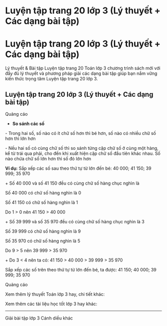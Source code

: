 # Luyện tập trang 20 lớp 3 (Lý thuyết + Các dạng bài tập)

# Luyện tập trang 20 lớp 3 (Lý thuyết + Các dạng bài tập)

Lý thuyết & Bài tập Luyện tập trang 20 Toán lớp 3 chương trình sách mới với đầy đủ lý thuyết và phương pháp giải các dạng bài tập giúp bạn nắm vững kiến thức trọng tâm Luyện tập trang 20 lớp 3.

## Luyện tập trang 20 lớp 3 (Lý thuyết + Các dạng bài tập)

Quảng cáo

* **So sánh các số**

\- Trong hai số, số nào có ít chữ số hơn thì bé hơn, số nào có nhiều chữ số hơn thì lớn hơn

\- Nếu hai số có cùng chữ số thì so sánh từng cặp chữ số ở cùng một hàng, kể từ trái qua phải, cho đến khi xuất hiện cặp chữ số đầu tiên khác nhau. Số nào chứa chữ số lớn hơn thì số đó lớn hơn

**Ví dụ:** Sắp xếp các số sau theo thứ tự từ lớn đến bé: 40 000; 41 150; 39 999; 35 970

\+ Số 40 000 và số 41 150 đều có cùng chữ số hàng chục nghìn là

Số 40 000 có chữ số hàng nghìn là 0

Số 41 150 có chữ số hàng nghìn là 1

Do 1 > 0 nên 41 150 > 40 000

\+ Số 39 999 và số 35 970 đều có cùng chữ số hàng chục nghìn là 3

Số 39 999 có chữ số hàng nghìn là 9

Số 35 970 có chữ số hàng nghìn là 5

Do 9 > 5 nên 39 999 > 35 970

\+ Do 3 < 4 nên ta có: 41 150 > 40 000 > 39 999 > 35 970

Sắp xếp các số trên theo thứ tự từ lớn đến bé, ta được: 41 150; 40 000; 39 999; 35 970

Quảng cáo

Xem thêm lý thuyết Toán lớp 3 hay, chi tiết khác:

Xem thêm các tài liệu học tốt lớp 3 hay khác:

* * *

Giải bài tập lớp 3 Cánh diều khác
